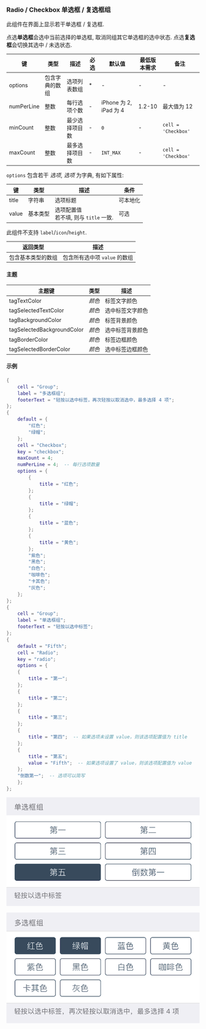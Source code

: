 ### Radio / Checkbox 单选框 / 复选框组

此组件在界面上显示若干单选框 / 复选框. 

点选**单选框**会选中当前选择的单选框, 取消同组其它单选框的选中状态. 
点选**复选框**会切换其选中 / 未选状态. 

|键|类型|描述|必选|默认值|最低版本需求|备注|
|---|---|---|---|---|---|---|
|options|包含字典的数组|选项列表数组|*|\-|\-|\-|
|numPerLine|整数|每行选项个数|\-|iPhone 为 2, iPad 为 4|1.2-10|最大值为 12|
|minCount|整数|最少选择项目数|\-|`0`|\-|`cell = 'Checkbox'`|
|maxCount|整数|最多选择项目数|\-|`INT_MAX`|\-|`cell = 'Checkbox'`|

`options` 包含若干 *选项*, *选项* 为字典, 有如下属性: 

|键|类型|描述|条件|
|---|---|---|---|
|title|字符串|选项标题|可本地化|
|value|基本类型|选项配置值<br />若不填, 则与 `title` 一致.|可选|

此组件不支持 `label`/`icon`/`height`.

|返回类型|描述|
|---|---|
|包含基本类型的数组|包含所有选中项 `value` 的数组|


#### 主题

|主题键|类型|描述|
|---|---|---|
|tagTextColor|*颜色*|标签文字颜色|
|tagSelectedTextColor|*颜色*|选中标签文字颜色|
|tagBackgroundColor|*颜色*|标签背景颜色|
|tagSelectedBackgroundColor|*颜色*|选中标签背景颜色|
|tagBorderColor|*颜色*|标签边框颜色|
|tagSelectedBorderColor|*颜色*|选中标签边框颜色|


#### 示例

``` lua
{
    cell = "Group";
    label = "多选框组";
    footerText = "轻按以选中标签，再次轻按以取消选中，最多选择 4 项";
};
{
    default = {
        "红色";
        "绿帽";
    };
    cell = "Checkbox";
    key = "checkbox";
    maxCount = 4;
    numPerLine = 4;  -- 每行选项数量
    options = {
        {
            title = "红色";
        };
        {
            title = "绿帽";
        };
        {
            title = "蓝色";
        };
        {
            title = "黄色";
        };
        "紫色";
        "黑色";
        "白色";
        "咖啡色";
        "卡其色";
        "灰色";
    };
};
{
    cell = "Group";
    label = "单选框组";
    footerText = "轻按以选中标签";
};
{
    default = "Fifth";
    cell = "Radio";
    key = "radio";
    options = {
    {
        title = "第一";
    };
    {
        title = "第二";
    };
    {
        title = "第三";
    };
    {
        title = "第四";  -- 如果选项未设置 value，则该选项配置值为 title
    };
    {
        title = "第五";
        value = "Fifth";  -- 如果选项设置了 value，则该选项配置值为 value
    };
    "倒数第一";  -- 选项可以简写
    };
};
```

![XUI-Radio.png](XUIScreenshots/XUI-Radio.png)

![XUI-Checkbox.png](XUIScreenshots/XUI-Checkbox.png)

